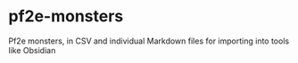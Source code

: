 # pf2e-monsters
Pf2e monsters, in CSV and individual Markdown files for importing into tools like Obsidian
